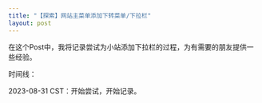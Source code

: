 ```yaml
---
title: "【探索】网站主菜单添加下转菜单/下拉栏"
layout: post
---
```


在这个Post中，我将记录尝试为小站添加下拉栏的过程，为有需要的朋友提供一些经验。

时间线：

2023-08-31 CST：开始尝试，开始记录。